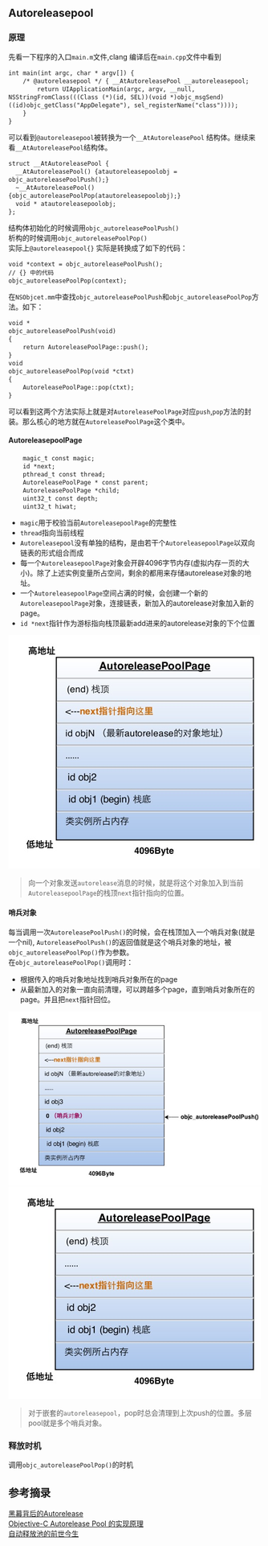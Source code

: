 ## Autoreleasepool

### 原理   

先看一下程序的入口`main.m`文件,clang 编译后在`main.cpp`文件中看到   

```objc
int main(int argc, char * argv[]) {
    /* @autoreleasepool */ { __AtAutoreleasePool __autoreleasepool; 
        return UIApplicationMain(argc, argv, __null, NSStringFromClass(((Class (*)(id, SEL))(void *)objc_msgSend)((id)objc_getClass("AppDelegate"), sel_registerName("class"))));
    }
}
```   
可以看到`@autoreleasepool`被转换为一个`__AtAutoreleasePool` 结构体。继续来看`__AtAutoreleasePool`结构体。   

```objc
struct __AtAutoreleasePool {
  __AtAutoreleasePool() {atautoreleasepoolobj = objc_autoreleasePoolPush();}
  ~__AtAutoreleasePool() {objc_autoreleasePoolPop(atautoreleasepoolobj);}
  void * atautoreleasepoolobj;
};
```   
结构体初始化的时候调用`objc_autoreleasePoolPush()`   
析构的时候调用`objc_autoreleasePoolPop()`   
实际上`@autoreleasepool{}` 实际是转换成了如下的代码：   

```objc
void *context = objc_autoreleasePoolPush();
// {} 中的代码
objc_autoreleasePoolPop(context);
```   

在`NSObjcet.mm`中查找`objc_autoreleasePoolPush`和`objc_autoreleasePoolPop`方法。如下：

```objc
void *
objc_autoreleasePoolPush(void)
{
    return AutoreleasePoolPage::push();
}
void
objc_autoreleasePoolPop(void *ctxt)
{
    AutoreleasePoolPage::pop(ctxt);
}
```   
可以看到这两个方法实际上就是对`AutoreleasePoolPage`对应`push`,`pop`方法的封装。那么核心的地方就在`AutoreleasePoolPage`这个类中。   
#### AutoreleasepoolPage

```objc
    magic_t const magic;
    id *next;
    pthread_t const thread;
    AutoreleasePoolPage * const parent;
    AutoreleasePoolPage *child;
    uint32_t const depth;
    uint32_t hiwat;
```   

- `magic`用于校验当前`AutoreleasepoolPage`的完整性   
- `thread`指向当前线程
- `Autoreleasepool`没有单独的结构，是由若干个`AutoreleasepoolPage`以双向链表的形式组合而成
- 每一个`AutoreleasepoolPage`对象会开辟4096字节内存(虚拟内存一页的大小)。除了上述实例变量所占空间，剩余的都用来存储autorelease对象的地址。   
- 一个`AutoreleasepoolPage`空间占满的时候，会创建一个新的`AutoreleasepoolPage`对象，连接链表，新加入的autorelease对象加入新的page。   
- `id *next`指针作为游标指向栈顶最新add进来的autorelease对象的下个位置   

![](https://github.com/drunkbread/Doc/blob/master/resources/autoreleasepool_1.jpg)

> 向一个对象发送`autorelease`消息的时候，就是将这个对象加入到当前`AutoreleasepoolPage`的栈顶`next`指针指向的位置。   

#### 哨兵对象   
每当调用一次`AutoreleasePoolPush()`的时候，会在栈顶加入一个哨兵对象(就是一个nil), `AutoreleasePoolPush()`的返回值就是这个哨兵对象的地址，被`objc_autoreleasePoolPop()`作为参数。    
在`objc_autoreleasePoolPop()`调用时：   

- 根据传入的哨兵对象地址找到哨兵对象所在的page   
- 从最新加入的对象一直向前清理，可以跨越多个page，直到哨兵对象所在的page。并且把`next`指针回位。   

![](https://github.com/drunkbread/Doc/blob/master/resources/autoreleasepool_2.jpg)    
![](https://github.com/drunkbread/Doc/blob/master/resources/autoreleasepool_3.jpg)  

> 对于嵌套的`autoreleasepool`，pop时总会清理到上次push的位置。多层pool就是多个哨兵对象。   

### 释放时机   
调用`objc_autoreleasePoolPop()`的时机




## 参考摘录

[黑幕背后的Autorelease](https://blog.sunnyxx.com/2014/10/15/behind-autorelease/)   
[Objective-C Autorelease Pool 的实现原理](http://blog.leichunfeng.com/blog/2015/05/31/objective-c-autorelease-pool-implementation-principle/)   
[自动释放池的前世今生](https://draveness.me/autoreleasepool)


